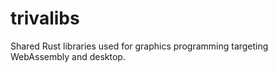 # trivalibs

Shared Rust libraries used for graphics programming targeting WebAssembly and desktop.
